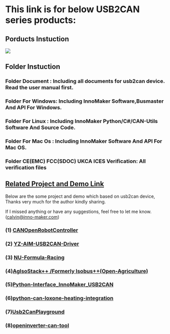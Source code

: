 # This link is for below USB2CAN series products:

## Porducts Instuction

![](https://github.com/INNO-MAKER/Images-Folder/blob/main/USB2CAN%20Family.jpg)




## Folder Instuction
### Folder Document   : Including all documents for usb2can device. Read the user manual first.

### Folder For Windows: Including InnoMaker Software,Busmaster And API For Windows.

### Folder For Linux  : Including InnoMaker Python/C#/CAN-Utils Software And Source Code.
### Folder For Mac Os : Including InnoMaker Software And API For Mac OS.
### Folder CE(EMC) FCC(SDOC) UKCA ICES Verification: All verification files




## <u>Related Project and Demo Link</u>

Below are the some project and demo which based on usb2can device, Thanks very much for the author kindly sharing.

If I missed anything or have any suggestions,  feel free to let me know. (calvin@inno-maker.com)



### (1) [CANOpenRobotController](https://github.com/UniMelbHumanRoboticsLab/CANOpenRobotController)

### (2) **[YZ-AIM-USB2CAN-Driver](https://github.com/NicoPowers/YZ-AIM-USB2CAN-Driver)**

### (3) [NU-Formula-Racing](https://github.com/NU-Formula-Racing)

### (4)**[AgIsoStack++ /Formerly Isobus++(Open-Agriculture)](https://github.com/Open-Agriculture/AgIsoStack-plus-plus)**

### (5)**[Python-Interface_InnoMaker_USB2CAN](https://github.com/Dani-W/Python-Interface_InnoMaker_USB2CAN)**

### (6)**[python-can-loxone-heating-integration](https://github.com/fknipp/python-can-loxone-heating-integration)**

### (7)[Usb2CanPlayground](https://github.com/cuinixam/Usb2CanPlayground)

### (8)**[openinverter-can-tool](https://github.com/davefiddes/openinverter-can-tool)**

